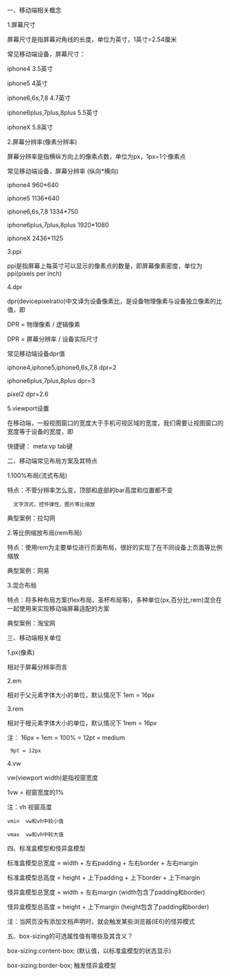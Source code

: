 ﻿一、移动端相关概念

1.屏幕尺寸

屏幕尺寸是指屏幕对角线的长度，单位为英寸，1英寸=2.54厘米

常见移动端设备，屏幕尺寸：

iphone4   3.5英寸

iphone5   4英寸

iphone6,6s,7,8    4.7英寸

iphone6plus,7plus,8plus   5.5英寸

iphoneX    5.8英寸

2.屏幕分辨率(像素分辨率)

屏幕分辨率是指横纵方向上的像素点数，单位为px，1px=1个像素点

常见移动端设备，屏幕分辨率 (纵向*横向)

iphone4                    960*640   

iphone5                    1136*640

iphone6,6s,7,8             1334*750

iphone6plus,7plus,8plus    1920*1080

iphoneX                    2436*1125

3.ppi

ppi是指屏幕上每英寸可以显示的像素点的数量，即屏幕像素密度，单位为ppi(pixels per inch)

4.dpr

dpr(devicepixelratio)中文译为设备像素比，是设备物理像素与设备独立像素的比值，即

DPR = 物理像素 / 逻辑像素

DPR = 屏幕分辨率 / 设备实际尺寸

常见移动端设备dpr值

iphone4,iphone5,iphone6,6s,7,8   dpr=2

iphone6plus,7plus,8plus     dpr=3

pixel2                      dpr=2.6                          

5.viewport设置

在移动端，一般视图窗口的宽度大于手机可视区域的宽度，我们需要让视图窗口的宽度等于设备的宽度，即

<meta name="viewport" content="width=device-width, user-scalable=no, initial-scale=1.0, maximum-scale=1.0, minimum-scale=1.0">

快捷键： meta:vp   tab键

二、移动端常见布局方案及其特点

1.100%布局(流式布局)

特点：不管分辨率怎么变，顶部和底部的bar高度和位置都不变

      文字流式，控件弹性，图片等比缩放

典型案例：拉勾网

2.等比例缩放布局(rem布局)

特点：使用rem为主要单位进行页面布局，很好的实现了在不同设备上页面等比例缩放

典型案例：网易

3.混合布局

特点：将多种布局方案(flex布局，圣杯布局等)，多种单位(px,百分比,rem)混合在一起使用来实现移动端屏幕适配的方案

典型案例：淘宝网

三、移动端相关单位

1.px(像素)

相对于屏幕分辨率而言

2.em

相对于父元素字体大小的单位，默认情况下 1em = 16px

3.rem

相对于根元素字体大小的单位，默认情况下 1rem = 16px

注： 16px = 1em = 100% = 12pt = medium

     9pt = 12px

4.vw

vw(viewport width)是指视窗宽度

1vw = 视窗宽度的1%

注：vh  视窗高度

    vmin  vw和vh中较小值

    vmax  vw和vh中较大值

四、标准盒模型和怪异盒模型

标准盒模型总宽度 = width + 左右padding + 左右border + 左右margin

标准盒模型总高度 = height + 上下padding + 上下border + 上下margin

怪异盒模型总宽度 =  width + 左右margin (width包含了padding和border)

怪异盒模型总高度 = height + 上下margin (height包含了padding和border)

注：当网页没有添加文档声明时，就会触发某些浏览器(IE6)的怪异模式

五、box-sizing的可选属性值有哪些及其含义？

box-sizing:content-box; (默认值，以标准盒模型的状态显示)

box-sizing:border-box; 触发怪异盒模型























